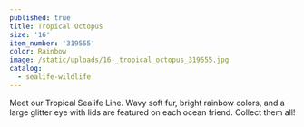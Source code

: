 ```yaml
---
published: true
title: Tropical Octopus
size: '16'
item_number: '319555'
color: Rainbow
image: /static/uploads/16-_tropical_octopus_319555.jpg
catalog:
  - sealife-wildlife
---
```

Meet our Tropical Sealife Line. Wavy soft fur, bright rainbow colors, and a large glitter eye with lids are featured on each ocean friend. Collect them all!

